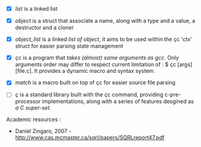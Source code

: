 - [x] *list*        is a linked list
- [x] *object*      is a struct that associate a name, along with a type and a value, a destructor and a cloner
- [x] *object_list* is a linked *list of object*, it aims to be used within the çc 'ctx' struct for easier parsing state management
- [x] *çc*          is a program that *takes (almost) same arguments as gcc*. Only arguments order may differ to respect
                    current limitation of : $ çc [args] [file.c]. It provides a dynamic macro and syntax system.
- [x] *match*       is a macro built on top of çc for easier source file parsing
- [ ] *ç*           is a standard library built with the çc command, providing c-pre-processor implementations, along with a series of
                    features desgined as *a C super-set*. 


Academic resources : 

- Daniel Zingaro, 2007 - http://www.cas.mcmaster.ca/sqrl/papers/SQRLreport47.pdf 
